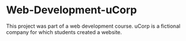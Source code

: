 # Web-Development-uCorp
This project was part of a web development course. uCorp is a fictional company for which students created a website.
